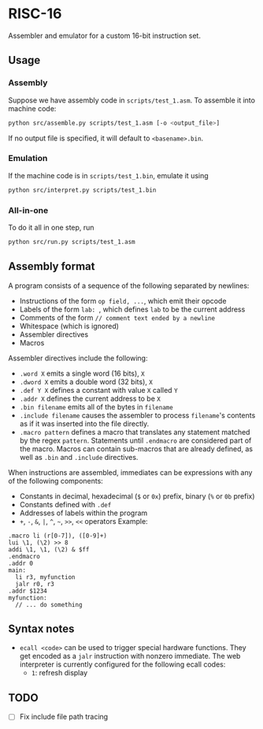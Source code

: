 # RISC-16

Assembler and emulator for a custom 16-bit instruction set.

## Usage

### Assembly

Suppose we have assembly code in `scripts/test_1.asm`. To assemble it into machine code:

```sh
python src/assemble.py scripts/test_1.asm [-o <output_file>]
```

If no output file is specified, it will default to `<basename>.bin`.

### Emulation

If the machine code is in `scripts/test_1.bin`, emulate it using

```sh
python src/interpret.py scripts/test_1.bin
```

### All-in-one

To do it all in one step, run

```sh
python src/run.py scripts/test_1.asm
```

## Assembly format

A program consists of a sequence of the following separated by newlines:

- Instructions of the form `op field, ...`, which emit their opcode
- Labels of the form `lab: `, which defines `lab` to be the current address
- Comments of the form `// comment text ended by a newline`
- Whitespace (which is ignored)
- Assembler directives
- Macros

Assembler directives include the following:

- `.word X` emits a single word (16 bits), `X`
- `.dword X` emits a double word (32 bits), `X`
- `.def Y X` defines a constant with value `X` called `Y`
- `.addr X` defines the current address to be `X`
- `.bin filename` emits all of the bytes in `filename`
- `.include filename` causes the assembler to process `filename`'s contents as if it was inserted into the file directly.
- `.macro pattern` defines a macro that translates any statement matched by the regex `pattern`. Statements until `.endmacro` are considered part of the macro. Macros can contain sub-macros that are already defined, as well as `.bin` and `.include` directives.

When instructions are assembled, immediates can be expressions with any of the following components:

- Constants in decimal, hexadecimal (`$` or `0x`) prefix, binary (`%` or `0b` prefix)
- Constants defined with `.def`
- Addresses of labels within the program
- `+`, `-`, `&`, `|`, `^`, `~`, `>>`, `<<` operators
  Example:

```
.macro li (r[0-7]), ([0-9]+)
lui \1, (\2) >> 8
addi \1, \1, (\2) & $ff
.endmacro
.addr 0
main:
  li r3, myfunction
  jalr r0, r3
.addr $1234
myfunction:
  // ... do something
```

## Syntax notes

- `ecall <code>` can be used to trigger special hardware functions. They get encoded as a `jalr` instruction with nonzero immediate. The web interpreter is currently configured for the following ecall codes:
  - `1`: refresh display

## TODO

- [ ] Fix include file path tracing
